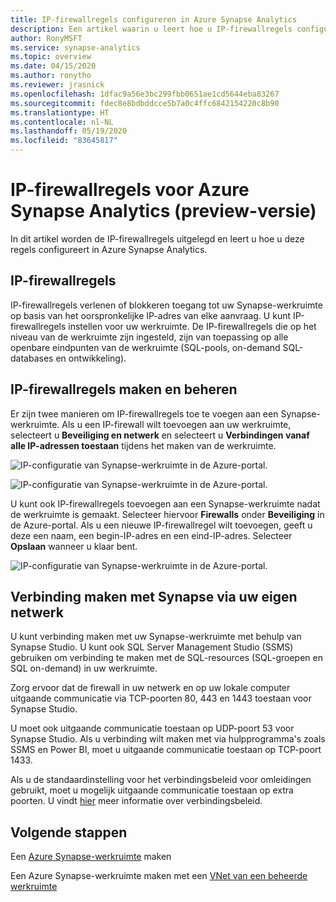 ```yaml
---
title: IP-firewallregels configureren in Azure Synapse Analytics
description: Een artikel waarin u leert hoe u IP-firewallregels configureert in Azure Synapse Analytics
author: RonyMSFT
ms.service: synapse-analytics
ms.topic: overview
ms.date: 04/15/2020
ms.author: ronytho
ms.reviewer: jrasnick
ms.openlocfilehash: 1dfac9a56e3bc299fbb0651ae1cd5644eba83267
ms.sourcegitcommit: fdec8e8bdbddcce5b7a0c4ffc6842154220c8b90
ms.translationtype: HT
ms.contentlocale: nl-NL
ms.lasthandoff: 05/19/2020
ms.locfileid: "83645817"
---
```

# <a name="azure-synapse-analytics-ip-firewall-rules-preview"></a>IP-firewallregels voor Azure Synapse Analytics (preview-versie)

In dit artikel worden de IP-firewallregels uitgelegd en leert u hoe u deze regels configureert in Azure Synapse Analytics.

## <a name="ip-firewall-rules"></a>IP-firewallregels

IP-firewallregels verlenen of blokkeren toegang tot uw Synapse-werkruimte op basis van het oorspronkelijke IP-adres van elke aanvraag. U kunt IP-firewallregels instellen voor uw werkruimte. De IP-firewallregels die op het niveau van de werkruimte zijn ingesteld, zijn van toepassing op alle openbare eindpunten van de werkruimte (SQL-pools, on-demand SQL-databases en ontwikkeling).

## <a name="create-and-manage-ip-firewall-rules"></a>IP-firewallregels maken en beheren

Er zijn twee manieren om IP-firewallregels toe te voegen aan een Synapse-werkruimte. Als u een IP-firewall wilt toevoegen aan uw werkruimte, selecteert u **Beveiliging en netwerk** en selecteert u **Verbindingen vanaf alle IP-adressen toestaan** tijdens het maken van de werkruimte.

![IP-configuratie van Synapse-werkruimte in de Azure-portal.](./media/synpase-workspace-ip-firewall/ip-firewall-1.png)

![IP-configuratie van Synapse-werkruimte in de Azure-portal.](./media/synpase-workspace-ip-firewall/ip-firewall-2.png)

U kunt ook IP-firewallregels toevoegen aan een Synapse-werkruimte nadat de werkruimte is gemaakt. Selecteer hiervoor **Firewalls** onder **Beveiliging** in de Azure-portal. Als u een nieuwe IP-firewallregel wilt toevoegen, geeft u deze een naam, een begin-IP-adres en een eind-IP-adres. Selecteer **Opslaan** wanneer u klaar bent.

![IP-configuratie van Synapse-werkruimte in de Azure-portal.](./media/synpase-workspace-ip-firewall/ip-firewall-3.png)

## <a name="connecting-to-synapse-from-your-own-network"></a>Verbinding maken met Synapse via uw eigen netwerk

U kunt verbinding maken met uw Synapse-werkruimte met behulp van Synapse Studio. U kunt ook SQL Server Management Studio (SSMS) gebruiken om verbinding te maken met de SQL-resources (SQL-groepen en SQL on-demand) in uw werkruimte.

Zorg ervoor dat de firewall in uw netwerk en op uw lokale computer uitgaande communicatie via TCP-poorten 80, 443 en 1443 toestaan voor Synapse Studio.

U moet ook uitgaande communicatie toestaan op UDP-poort 53 voor Synapse Studio. Als u verbinding wilt maken met via hulpprogramma's zoals SSMS en Power BI, moet u uitgaande communicatie toestaan op TCP-poort 1433.

Als u de standaardinstelling voor het verbindingsbeleid voor omleidingen gebruikt, moet u mogelijk uitgaande communicatie toestaan op extra poorten. U vindt [hier](https://docs.microsoft.com/azure/sql-database/sql-database-connectivity-architecture#connection-policy) meer informatie over verbindingsbeleid.

## <a name="next-steps"></a>Volgende stappen

Een [Azure Synapse-werkruimte](../quickstart-create-workspace.md) maken

Een Azure Synapse-werkruimte maken met een [VNet van een beheerde werkruimte](./synapse-workspace-managed-vnet.md)